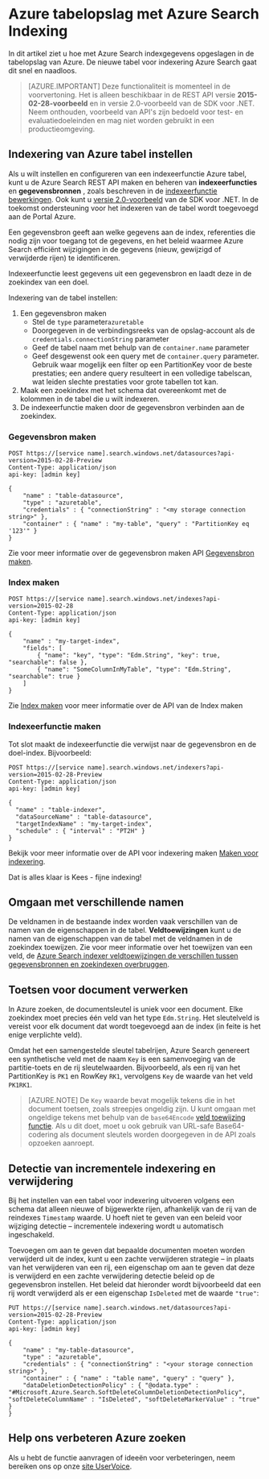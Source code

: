 <properties
pageTitle="Azure tabelopslag met Azure Search Indexing"
description="Meer informatie over het indexeren van de gegevens die zijn opgeslagen in tabellen met Azure Search Azure"
services="search"
documentationCenter=""
authors="chaosrealm"
manager="pablocas"
editor="" />

<tags
ms.service="search"
ms.devlang="rest-api"
ms.workload="search" ms.topic="article"  
ms.tgt_pltfrm="na"
ms.date="08/16/2016"
ms.author="eugenesh" />

# <a name="indexing-azure-table-storage-with-azure-search"></a>Azure tabelopslag met Azure Search Indexing

In dit artikel ziet u hoe met Azure Search indexgegevens opgeslagen in de tabelopslag van Azure. De nieuwe tabel voor indexering Azure Search gaat dit snel en naadloos. 

> [AZURE.IMPORTANT] Deze functionaliteit is momenteel in de voorvertoning. Het is alleen beschikbaar in de REST API versie **2015-02-28-voorbeeld** en in versie 2.0-voorbeeld van de SDK voor .NET. Neem onthouden, voorbeeld van API's zijn bedoeld voor test- en evaluatiedoeleinden en mag niet worden gebruikt in een productieomgeving.

## <a name="setting-up-azure-table-indexing"></a>Indexering van Azure tabel instellen

Als u wilt instellen en configureren van een indexeerfunctie Azure tabel, kunt u de Azure Search REST API maken en beheren van **indexeerfuncties** en **gegevensbronnen** , zoals beschreven in de [indexeerfunctie bewerkingen](https://msdn.microsoft.com/library/azure/dn946891.aspx). Ook kunt u [versie 2.0-voorbeeld](https://msdn.microsoft.com/library/mt761536%28v=azure.103%29.aspx) van de SDK voor .NET. In de toekomst ondersteuning voor het indexeren van de tabel wordt toegevoegd aan de Portal Azure.

Een gegevensbron geeft aan welke gegevens aan de index, referenties die nodig zijn voor toegang tot de gegevens, en het beleid waarmee Azure Search efficiënt wijzigingen in de gegevens (nieuw, gewijzigd of verwijderde rijen) te identificeren.

Indexeerfunctie leest gegevens uit een gegevensbron en laadt deze in de zoekindex van een doel.

Indexering van de tabel instellen:

1. Een gegevensbron maken
    - Stel de `type` parameter`azuretable`
    - Doorgegeven in de verbindingsreeks van de opslag-account als de `credentials.connectionString` parameter
    - Geef de tabel naam met behulp van de `container.name` parameter
    - Geef desgewenst ook een query met de `container.query` parameter. Gebruik waar mogelijk een filter op een PartitionKey voor de beste prestaties; een andere query resulteert in een volledige tabelscan, wat leiden slechte prestaties voor grote tabellen tot kan.
2. Maak een zoekindex met het schema dat overeenkomt met de kolommen in de tabel die u wilt indexeren. 
3. De indexeerfunctie maken door de gegevensbron verbinden aan de zoekindex.

### <a name="create-data-source"></a>Gegevensbron maken

    POST https://[service name].search.windows.net/datasources?api-version=2015-02-28-Preview
    Content-Type: application/json
    api-key: [admin key]

    {
        "name" : "table-datasource",
        "type" : "azuretable",
        "credentials" : { "connectionString" : "<my storage connection string>" },
        "container" : { "name" : "my-table", "query" : "PartitionKey eq '123'" }
    }   

Zie voor meer informatie over de gegevensbron maken API [Gegevensbron maken](search-api-indexers-2015-02-28-preview.md#create-data-source).

### <a name="create-index"></a>Index maken 

    POST https://[service name].search.windows.net/indexes?api-version=2015-02-28
    Content-Type: application/json
    api-key: [admin key]

    {
        "name" : "my-target-index",
        "fields": [
            { "name": "key", "type": "Edm.String", "key": true, "searchable": false },
            { "name": "SomeColumnInMyTable", "type": "Edm.String", "searchable": true }
        ]
    }

Zie [Index maken](https://msdn.microsoft.com/library/dn798941.aspx) voor meer informatie over de API van de Index maken

### <a name="create-indexer"></a>Indexeerfunctie maken 

Tot slot maakt de indexeerfunctie die verwijst naar de gegevensbron en de doel-index. Bijvoorbeeld:

    POST https://[service name].search.windows.net/indexers?api-version=2015-02-28-Preview
    Content-Type: application/json
    api-key: [admin key]

    {
      "name" : "table-indexer",
      "dataSourceName" : "table-datasource",
      "targetIndexName" : "my-target-index",
      "schedule" : { "interval" : "PT2H" }
    }

Bekijk voor meer informatie over de API voor indexering maken [Maken voor indexering](search-api-indexers-2015-02-28-preview.md#create-indexer).

Dat is alles klaar is Kees - fijne indexing!

## <a name="dealing-with-different-field-names"></a>Omgaan met verschillende namen

De veldnamen in de bestaande index worden vaak verschillen van de namen van de eigenschappen in de tabel. **Veldtoewijzingen** kunt u de namen van de eigenschappen van de tabel met de veldnamen in de zoekindex toewijzen. Zie voor meer informatie over het toewijzen van een veld, de [Azure Search indexer veldtoewijzingen de verschillen tussen gegevensbronnen en zoekindexen overbruggen](search-indexer-field-mappings.md).

## <a name="handling-document-keys"></a>Toetsen voor document verwerken

In Azure zoeken, de documentsleutel is uniek voor een document. Elke zoekindex moet precies één veld van het type `Edm.String`. Het sleutelveld is vereist voor elk document dat wordt toegevoegd aan de index (in feite is het enige verplichte veld).

Omdat het een samengestelde sleutel tabelrijen, Azure Search genereert een synthetische veld met de naam `Key` is een samenvoeging van de partitie-toets en de rij sleutelwaarden. Bijvoorbeeld, als een rij van het PartitionKey is `PK1` en RowKey `RK1`, vervolgens `Key` de waarde van het veld `PK1RK1`. 

> [AZURE.NOTE] De `Key` waarde bevat mogelijk tekens die in het document toetsen, zoals streepjes ongeldig zijn. U kunt omgaan met ongeldige tekens met behulp van de `base64Encode` [veld toewijzing functie](search-indexer-field-mappings.md#base64EncodeFunction). Als u dit doet, moet u ook gebruik van URL-safe Base64-codering als document sleutels worden doorgegeven in de API zoals opzoeken aanroept.

## <a name="incremental-indexing-and-deletion-detection"></a>Detectie van incrementele indexering en verwijdering
 
Bij het instellen van een tabel voor indexering uitvoeren volgens een schema dat alleen nieuwe of bijgewerkte rijen, afhankelijk van de rij van de reindexes `Timestamp` waarde. U hoeft niet te geven van een beleid voor wijziging detectie – incrementele indexering wordt u automatisch ingeschakeld. 

Toevoegen om aan te geven dat bepaalde documenten moeten worden verwijderd uit de index, kunt u een zachte verwijderen strategie – in plaats van het verwijderen van een rij, een eigenschap om aan te geven dat deze is verwijderd en een zachte verwijdering detectie beleid op de gegevensbron instellen. Het beleid dat hieronder wordt bijvoorbeeld dat een rij wordt verwijderd als er een eigenschap `IsDeleted` met de waarde `"true"`: 

    PUT https://[service name].search.windows.net/datasources?api-version=2015-02-28-Preview
    Content-Type: application/json
    api-key: [admin key]
    
    {
        "name" : "my-table-datasource",
        "type" : "azuretable",
        "credentials" : { "connectionString" : "<your storage connection string>" },
        "container" : { "name" : "table name", "query" : "query" },
        "dataDeletionDetectionPolicy" : { "@odata.type" : "#Microsoft.Azure.Search.SoftDeleteColumnDeletionDetectionPolicy", "softDeleteColumnName" : "IsDeleted", "softDeleteMarkerValue" : "true" }
    }   


## <a name="help-us-make-azure-search-better"></a>Help ons verbeteren Azure zoeken

Als u hebt de functie aanvragen of ideeën voor verbeteringen, neem bereiken ons op onze [site UserVoice](https://feedback.azure.com/forums/263029-azure-search/).